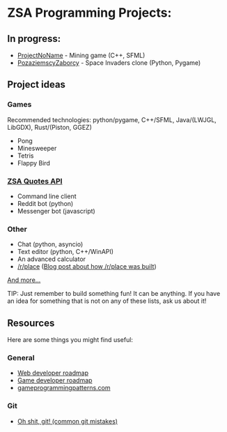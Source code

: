 # ZSA Programming Projects:

## In progress:
- [ProjectNoName](https://github.com/ZSAInfProject/ProjectNoName) - Mining game (C++, SFML)
- [PozaziemscyZaborcy](https://github.com/ZSAInfProject/PozaziemscyZaborcy) - Space Invaders clone (Python, Pygame)

## Project ideas
### Games
Recommended technologies: python/pygame, C++/SFML, Java/(LWJGL, LibGDX), Rust/(Piston, GGEZ)
- Pong
- Minesweeper
- Tetris
- Flappy Bird

### [ZSA Quotes API](https://github.com/room23studios/zsa-quotes-api/)
- Command line client
- Reddit bot (python)
- Messenger bot (javascript)

### Other
- Chat (python, asyncio)
- Text editor (python, C++/WinAPI)
- An advanced calculator
- [/r/place](https://en.wikipedia.org/wiki/Place_(Reddit)) ([Blog post about how /r/place was built](https://redditblog.com/2017/04/13/how-we-built-rplace/))


[And more...](https://www.reddit.com/r/learnprogramming/comments/2a9ygh/1000_beginner_programming_projects_xpost/)

TIP: Just remember to build something fun! It can be anything. If you have an idea for something that is not on any of these lists, ask us about it!


## Resources
Here are some things you might find useful:

### General
- [Web developer roadmap](https://github.com/kamranahmedse/developer-roadmap)
- [Game developer roadmap](https://github.com/utilForever/game-developer-roadmap)
- [gameprogrammingpatterns.com](http://gameprogrammingpatterns.com/contents.html)

### Git
- [Oh shit, git! (common git mistakes)](http://ohshitgit.com/)
